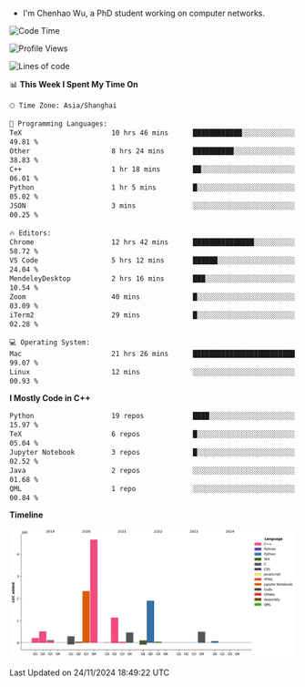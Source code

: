 - I'm Chenhao Wu, a PhD student working on computer networks.

<!--START_SECTION:waka-->
![Code Time](http://img.shields.io/badge/Code%20Time-85%20hrs%2042%20mins-blue)

![Profile Views](http://img.shields.io/badge/Profile%20Views-0-blue)

![Lines of code](https://img.shields.io/badge/From%20Hello%20World%20I%27ve%20Written-12.4%20million%20lines%20of%20code-blue)

📊 **This Week I Spent My Time On** 

```text
🕑︎ Time Zone: Asia/Shanghai

💬 Programming Languages: 
TeX                      10 hrs 46 mins      ████████████░░░░░░░░░░░░░   49.81 % 
Other                    8 hrs 24 mins       ██████████░░░░░░░░░░░░░░░   38.83 % 
C++                      1 hr 18 mins        ██░░░░░░░░░░░░░░░░░░░░░░░   06.01 % 
Python                   1 hr 5 mins         █░░░░░░░░░░░░░░░░░░░░░░░░   05.02 % 
JSON                     3 mins              ░░░░░░░░░░░░░░░░░░░░░░░░░   00.25 % 

🔥 Editors: 
Chrome                   12 hrs 42 mins      ███████████████░░░░░░░░░░   58.72 % 
VS Code                  5 hrs 12 mins       ██████░░░░░░░░░░░░░░░░░░░   24.04 % 
MendeleyDesktop          2 hrs 16 mins       ███░░░░░░░░░░░░░░░░░░░░░░   10.54 % 
Zoom                     40 mins             █░░░░░░░░░░░░░░░░░░░░░░░░   03.09 % 
iTerm2                   29 mins             █░░░░░░░░░░░░░░░░░░░░░░░░   02.28 % 

💻 Operating System: 
Mac                      21 hrs 26 mins      █████████████████████████   99.07 % 
Linux                    12 mins             ░░░░░░░░░░░░░░░░░░░░░░░░░   00.93 % 
```

**I Mostly Code in C++** 

```text
Python                   19 repos            ████░░░░░░░░░░░░░░░░░░░░░   15.97 % 
TeX                      6 repos             █░░░░░░░░░░░░░░░░░░░░░░░░   05.04 % 
Jupyter Notebook         3 repos             █░░░░░░░░░░░░░░░░░░░░░░░░   02.52 % 
Java                     2 repos             ░░░░░░░░░░░░░░░░░░░░░░░░░   01.68 % 
QML                      1 repo              ░░░░░░░░░░░░░░░░░░░░░░░░░   00.84 % 
```



**Timeline**

![Lines of Code chart](https://raw.githubusercontent.com/Vito-Swift/Vito-Swift/main/assets/bar_graph.png)


 Last Updated on 24/11/2024 18:49:22 UTC
<!--END_SECTION:waka-->
